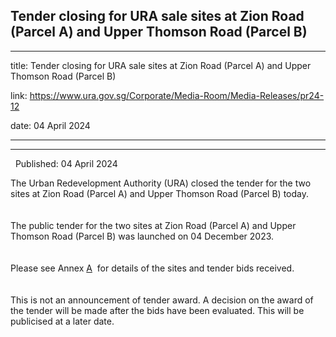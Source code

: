 ## Tender closing for URA sale sites at Zion Road (Parcel A) and Upper Thomson Road (Parcel B)
---
title: Tender closing for URA sale sites at Zion Road (Parcel A) and Upper Thomson Road (Parcel B)

link: https://www.ura.gov.sg/Corporate/Media-Room/Media-Releases/pr24-12

date: 04 April 2024

---

-------------------------------------------------------------------------------------------

  Published: 04 April 2024

The Urban Redevelopment Authority (URA) closed the tender for the two sites at Zion Road (Parcel A) and Upper Thomson Road (Parcel B) today.   
   
    
The public tender for the two sites at Zion Road (Parcel A) and Upper Thomson Road (Parcel B) was launched on 04 December 2023.   
   
     
Please see Annex [A](https://www.ura.gov.sg/-/media/Corporate/Media-Room/2024/Apr/pr24-12a.pdf)  for details of the sites and tender bids received.   
   
    
This is not an announcement of tender award. A decision on the award of the tender will be made after the bids have been evaluated. This will be publicised at a later date.